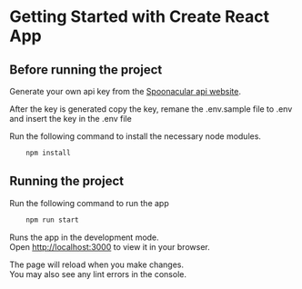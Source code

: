 # Getting Started with Create React App

## Before running the project 

Generate your own api key from the [Spoonacular api website](https://spoonacular.com/food-api).

After the key is generated copy the key, remane the .env.sample file to .env and insert the key in the .env file

Run the following command to install the necessary node modules.

```sh
    npm install
```

## Running the project 

Run the following command to run the app

```sh
    npm run start
```

Runs the app in the development mode.\
Open [http://localhost:3000](http://localhost:3000) to view it in your browser.

The page will reload when you make changes.\
You may also see any lint errors in the console.
